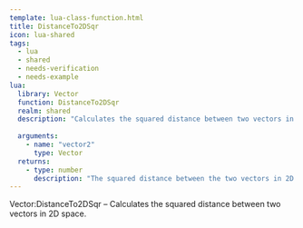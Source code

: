 ```yaml
---
template: lua-class-function.html
title: DistanceTo2DSqr
icon: lua-shared
tags:
  - lua
  - shared
  - needs-verification
  - needs-example
lua:
  library: Vector
  function: DistanceTo2DSqr
  realm: shared
  description: "Calculates the squared distance between two vectors in 2D space."
  
  arguments:
    - name: "vector2"
      type: Vector
  returns:
    - type: number
      description: "The squared distance between the two vectors in 2D space."
---
```


<div class="lua__search__keywords">
Vector:DistanceTo2DSqr &#x2013; Calculates the squared distance between two vectors in 2D space.
</div>
